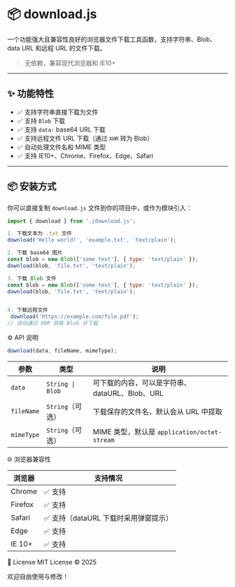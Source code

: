 # 📦 download.js

一个功能强大且兼容性良好的浏览器文件下载工具函数，支持字符串、Blob、data URL 和远程 URL 的文件下载。

> 无依赖，兼容现代浏览器和 IE10+

---

## ✨ 功能特性

- ✅ 支持字符串直接下载为文件
- ✅ 支持 `Blob` 下载
- ✅ 支持 `data:` base64 URL 下载
- ✅ 支持远程文件 URL 下载（通过 `XHR` 转为 Blob）
- ✅ 自动处理文件名和 MIME 类型
- ✅ 支持 IE10+、Chrome、Firefox、Edge、Safari

---

## 📦 安装方式

你可以直接复制 `download.js` 文件到你的项目中，或作为模块引入：

```js
import { download } from './download.js';

1. 下载文本为 .txt 文件
download('Hello world!', 'example.txt', 'text/plain');

2. 下载 base64 图片
const blob = new Blob(['some text'], { type: 'text/plain' });
download(blob, 'file.txt', 'text/plain');

3. 下载 Blob 文件
const blob = new Blob(['some text'], { type: 'text/plain' });
download(blob, 'file.txt', 'text/plain');


4. 下载远程文件
 download('https://example.com/file.pdf');
// 自动通过 XHR 获取 Blob 并下载

```

⚙️ API 说明

```js
download(data, fileName, mimeType);


```
| 参数         | 类型               | 说明                                     |
| ---------- | ---------------- | -------------------------------------- |
| `data`     | `String \| Blob` | 可下载的内容，可以是字符串、dataURL、Blob、URL         |
| `fileName` | `String`（可选）     | 下载保存的文件名，默认会从 URL 中提取                  |
| `mimeType` | `String`（可选）     | MIME 类型，默认是 `application/octet-stream` |


🌐 浏览器兼容性

| 浏览器     | 支持情况                    |
| ------- | ----------------------- |
| Chrome  | ✅ 支持                    |
| Firefox | ✅ 支持                    |
| Safari  | ✅ 支持（dataURL 下载时采用弹窗提示） |
| Edge    | ✅ 支持                    |
| IE 10+  | ✅ 支持                    |


📝 License
MIT License © 2025

欢迎自由使用与修改！


